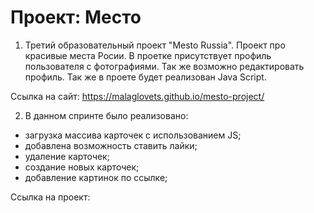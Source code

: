 # Проект: Место


1. Третий образовательный проект "Mesto Russia". Проект про красивые места Росии. В проетке присутствует профиль пользователя с фотографиями. Так же возможно редактировать профиль. Так же в проете будет реализован Java Script.

Ссылка на сайт: https://malaglovets.github.io/mesto-project/

2. В данном спринте было реализовано:
- загрузка массива карточек с использованием JS;
- добавлена возможность ставить лайки;
- удаление карточек;
- создание новых карточек;
- добавление картинок по ссылке;

Ссылка на проект: